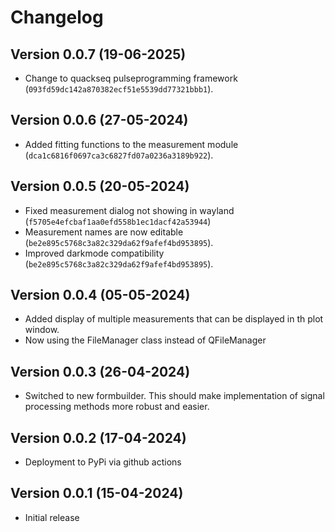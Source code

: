 # Changelog

## Version 0.0.7 (19-06-2025)

- Change to quackseq pulseprogramming framework (`093fd59dc142a870382ecf51e5539dd77321bbb1`).

## Version 0.0.6 (27-05-2024)

- Added fitting functions to the measurement module (`dca1c6816f0697ca3c6827fd07a0236a3189b922`).

## Version 0.0.5 (20-05-2024)

- Fixed measurement dialog not showing in wayland (`f5705e4efcbaf1aa0efd558b1ec1dacf42a53944`)
- Measurement names are now editable (`be2e895c5768c3a82c329da62f9afef4bd953895`).
- Improved darkmode compatibility (`be2e895c5768c3a82c329da62f9afef4bd953895`).

## Version 0.0.4 (05-05-2024)

- Added display of multiple measurements that can be displayed in th plot window.
- Now using the FileManager class instead of QFileManager

## Version 0.0.3 (26-04-2024)

- Switched to new formbuilder. This should make implementation of signal processing methods more robust and easier.

## Version 0.0.2 (17-04-2024)

- Deployment to PyPi via github actions

## Version 0.0.1 (15-04-2024)

- Initial release
